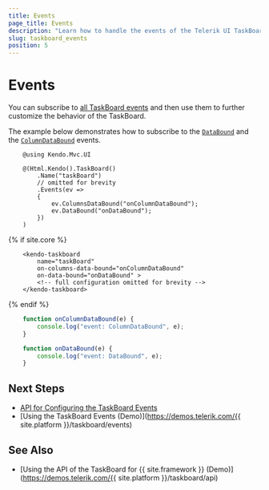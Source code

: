 ```yaml
---
title: Events
page_title: Events
description: "Learn how to handle the events of the Telerik UI TaskBoard component for {{ site.framework }}."
slug: taskboard_events
position: 5
---
```


# Events

You can subscribe to [all TaskBoard events](/api/kendo.mvc.ui.fluent/taskboardeventbuilder) and then use them to further customize the behavior of the TaskBoard.

The example below demonstrates how to subscribe to the [`DataBound`](/api/kendo.mvc.ui.fluent/taskboardeventbuilder#databoundsystemstring) and the [`ColumnDataBound`](/api/kendo.mvc.ui.fluent/taskboardeventbuilder#columnsdataboundsystemstring) events.

```HtmlHelper
    @using Kendo.Mvc.UI

    @(Html.Kendo().TaskBoard()
        .Name("taskBoard")
        // omitted for brevity
        .Events(ev =>
        {
            ev.ColumnsDataBound("onColumnDataBound");
            ev.DataBound("onDataBound");
        })
    )
```
{% if site.core %}
```TagHelper
    <kendo-taskboard 
        name="taskBoard" 
        on-columns-data-bound="onColumnDataBound" 
        on-data-bound="onDataBound" >
        <!-- full configuration omitted for brevity -->
    </kendo-taskboard>
```
{% endif %}
```JavaScript
    function onColumnDataBound(e) {
        console.log("event: ColumnDataBound", e);
    }

    function onDataBound(e) {
        console.log("event: DataBound", e);
    }
```

## Next Steps

* [API for Configuring the TaskBoard Events](/api/kendo.mvc.ui.fluent/taskboardeventbuilder)
* [Using the TaskBoard Events (Demo)](https://demos.telerik.com/{{ site.platform }}/taskboard/events)

## See Also

* [Using the API of the TaskBoard for {{ site.framework }} (Demo)](https://demos.telerik.com/{{ site.platform }}/taskboard/api)
